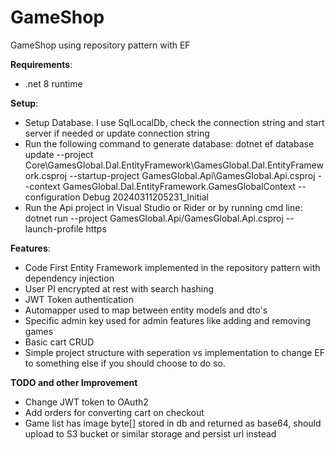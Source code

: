 # GameShop
GameShop using repository pattern with EF


**Requirements**:
- .net 8 runtime

**Setup**:
- Setup Database. I use SqlLocalDb, check the connection string and start server if needed or update connection string
- Run the following command to generate database: dotnet ef database update --project Core\GamesGlobal.Dal.EntityFramework\GamesGlobal.Dal.EntityFramework.csproj --startup-project GamesGlobal.Api\GamesGlobal.Api.csproj --context GamesGlobal.Dal.EntityFramework.GamesGlobalContext --configuration Debug 20240311205231_Initial
- Run the Api project in Visual Studio or Rider or by running cmd line: dotnet run --project GamesGlobal.Api/GamesGlobal.Api.csproj --launch-profile https


**Features**:
- Code First Entity Framework implemented in the repository pattern with dependency injection
- User PI encrypted at rest with search hashing
- JWT Token authentication
- Automapper used to map between entity models and dto's
- Specific admin key used for admin features like adding and removing games
- Basic cart CRUD
- Simple project structure with seperation vs implementation to change EF to something else if you should choose to do so.


**TODO and other Improvement**
- Change JWT token to OAuth2
- Add orders for converting cart on checkout
- Game list has image byte[] stored in db and returned as base64, should upload to S3 bucket or similar storage and persist url instead
